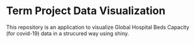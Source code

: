 # Term Project Data Visualization
This repository is an application to visualize Global Hospital Beds Capacity (for covid-19) data in a strucured way using shiny.
